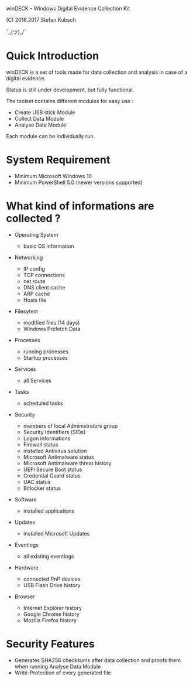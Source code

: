 winDECK - Windows Digital Evidence Collection Kit

(C) 2016,2017 Stefan Kubsch                            

¯\_(ツ)_/¯                                         


Quick Introduction
==================

winDECK is a set of tools made for data collection and analysis in case of a digital evidence.

Status is still under development, but fully functional.

The toolset contains different modules for easy use :

- Create USB stick Module
- Collect Data Module
- Analyse Data Module

Each module can be individually run.

System Requirement
==================

- Minimum Microsoft Windows 10
- Minimum PowerShell 5.0 (newer versions supported)

What kind of informations are collected ?
=========================================

- Operating System
	- basic OS information

- Networking
	- IP config
	- TCP connections
	- net route
	- DNS client cache
	- ARP cache
	- Hosts file

- Filesytem
	- modified files (14 days)
	- Windows Prefetch Data

- Processes
	- running processes
	- Startup processes

- Services
	- all Services
	
- Tasks
	- scheduled tasks

- Security
	- members of local Administrators group
	- Security Identifiers (SIDs)
	- Logon informations
	- Firewall status
	- installed Antivirus solution
	- Microsoft Antimalware status 
	- Microsoft Antimalware threat history
	- UEFI Secure Boot status
	- Credential Guard status
	- UAC status
	- Bitlocker status

- Software
	- installed applications

- Updates
	- installed Microsoft Updates

- Eventlogs
	- all existing eventlogs

- Hardware
	- connected PnP devices
	- USB Flash Drive history
	
- Browser
	- Internet Explorer history
	- Google Chrome history
	- Mozilla Firefox history
	
Security Features
=================

- Generates SHA256 checksums after data collection and proofs them when running Analyse Data Module
- Write-Protection of every generated file
